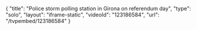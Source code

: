 {
    "title": "Police storm polling station in Girona on referendum day",
    "type": "solo",
    "layout": "iframe-static",
    "videoId": "123186584",
    "url": "\/tvpembed\/123186584"
}